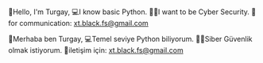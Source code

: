 👋Hello, I'm Turgay,
💻I know basic Python.
👨‍💻I want to be Cyber Security.
📧for communication: xt.black.fs@gmail.com

👋Merhaba ben Turgay,
💻Temel seviye Python biliyorum.
👨‍💻Siber Güvenlik olmak istiyorum.
📧iletişim için: xt.black.fs@gmail.com
